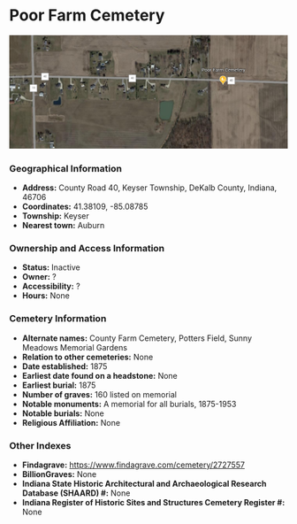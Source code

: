 # Poor Farm Cemetery

![Poor Farm Cemetery on Google Earth](https://github.com/FyoAtEPL/DeKalbCemeteries/blob/main/images/mapImages/PoorFarmEarth.png "Poor Farm Cemetery on Google Earth")

### Geographical Information
- **Address:** County Road 40, Keyser Township, DeKalb County, Indiana, 46706
- **Coordinates:** 41.38109, -85.08785
- **Township:** Keyser
- **Nearest town:** Auburn

### Ownership and Access Information
- **Status:** Inactive
- **Owner:** ?
- **Accessibility:** ?
- **Hours:** None

### Cemetery Information
- **Alternate names:** County Farm Cemetery, Potters Field, Sunny Meadows Memorial Gardens
- **Relation to other cemeteries:** None
- **Date established:** 1875
- **Earliest date found on a headstone:** None
- **Earliest burial:** 1875
- **Number of graves:** 160 listed on memorial
- **Notable monuments:** A memorial for all burials, 1875-1953
- **Notable burials:** None
- **Religious Affiliation:** None

### Other Indexes
- **Findagrave:** https://www.findagrave.com/cemetery/2727557
- **BillionGraves:** None
- **Indiana State Historic Architectural and Archaeological Research Database (SHAARD) #:** None
- **Indiana Register of Historic Sites and Structures Cemetery Register #:** None
